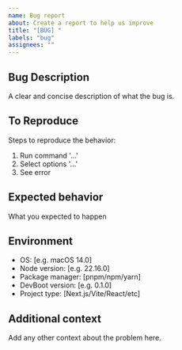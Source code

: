 ```yaml
---
name: Bug report
about: Create a report to help us improve
title: "[BUG] "
labels: "bug"
assignees: ""
---
```


## Bug Description

A clear and concise description of what the bug is.

## To Reproduce

Steps to reproduce the behavior:

1. Run command '...'
2. Select options '...'
3. See error

## Expected behavior

What you expected to happen

## Environment

- OS: [e.g. macOS 14.0]
- Node version: [e.g. 22.16.0]
- Package manager: [pnpm/npm/yarn]
- DevBoot version: [e.g. 0.1.0]
- Project type: [Next.js/Vite/React/etc]

## Additional context

Add any other context about the problem here.

